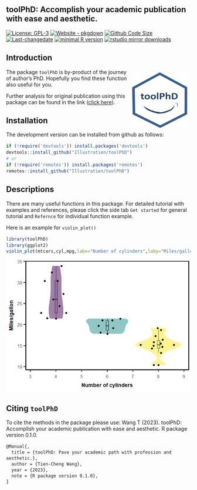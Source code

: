 
<!-- README.md is generated from README.Rmd. Please edit that file -->
<!-- <img src="https://raw.githubusercontent.com/Illustratien/toolPhD/master/inst/extdata/toolPhD.png" align="right" alt="logo" width="200" height = "200" style = "padding: 10px; border: none; float: right;"> -->

## toolPhD: Accomplish your academic publication with ease and aesthetic.

<!-- Version : [0.1.0](https://illustratien.github.io/toolPhD/articles/toolPhD.html#version-history); -->
<!-- badges: start -->

[![License:
GPL-3](https://img.shields.io/badge/License-GPL3-orange)](https://www.r-project.org/Licenses/)
[![Website -
pkgdown](https://img.shields.io/badge/website-tutorial-green)](https://illustratien.github.io/toolPhD/articles/toolPhD.html)
[![Github Code
Size](https://img.shields.io/github/languages/code-size/Illustratien/toolPhD.svg)](https://github.com/Illustratien/toolPhD)
[![Last-changedate](https://img.shields.io/badge/last%20change-2023--09--27-yellowgreen.svg)](https://github.com/Illustratien/toolPhD/commits/master)
[![minimal R
version](https://img.shields.io/badge/R%3E%3D-3.5.0-6666ff.svg?logo=R)](https://cran.r-project.org/)
[![rstudio mirror
downloads](https://cranlogs.r-pkg.org/badges/grand-total/toolPhD?color=green)](https://CRAN.R-project.org/package=toolPhD)
<!-- [![Codecov test coverage](https://codecov.io/gh/Illustratien/toolPhD/branch/master/graph/badge.svg)](https://app.codecov.io/gh/Illustratien/toolPhD?branch=master) -->
<!-- [![.](https://raw.githubusercontent.com/vitr/google-analytics-beacon/master/static/badge-flat.gif)](https://github.com/Illustratien/google-analytics-beacon) -->

<!-- badges: end -->
<!-- ## Description -->
<!-- Here provide you functions for table formatting, plots and statistical analysis. Make your academic life easier, consistent and reproducible. -->
<!-- Here provide you functions for table formatting, plots and statistical analysis. Make your academic life easier, consistent and reproducible. -->
<!-- Here provide you functions for table formatting, plots and statistical analysis. Make your academic life easier, consistent and reproducible. There are functions in this package. -->
<!-- This RNA -->
<!-- NA -->
<!-- NA -->
<!-- NA -->
<!-- NA -->
<!-- NA -->

## Introduction

<img src="https://raw.githubusercontent.com/Illustratien/toolPhD/master/docs/toolPhD.png" align="right" alt="logo" width="150" height = "150" style = "padding: 10px; border: none; float: right;">

The package `toolPhD` is by-product of the journey of author’s PhD.
Hopefully you find these function also useful for you.

Further analysis for original publication using this package can be
found in the link ([click
here](https://github.com/Illustratien/Wang_2023_TAAG)).

## Installation

<!-- The package can be installed from CRAN as follows: -->
<!-- ```{r, eval=FALSE} -->
<!-- install.packages('toolPhD', dependencies=TRUE) -->
<!-- ``` -->

The development version can be installed from github as follows:

``` r
if (!require('devtools')) install.packages('devtools')
devtools::install_github("Illustratien/toolPhD")
# or
if (!require('remotes')) install.packages('remotes')
remotes::install_github("Illustratien/toolPhD")
```

## Descriptions

There are many useful functions in this package. For detailed tutorial
with examples and references, please click the side tab `Get started`
for general tutorial and `Refernce` for individual function example.

Here is an example for `violin_plot()`

``` r
library(toolPhD)
library(ggplot2)
violin_plot(mtcars,cyl,mpg,labx="Number of cylinders",laby="Miles/gallon")
```

![](inst/extdata/unnamed-chunk-4-1.png)<!-- --> <!-- ## What's new -->
<!-- To know whats new in this version type: -->

<!-- ```{r, eval=FALSE} -->
<!-- news(package='toolPhD') -->
<!-- ``` -->

## Citing `toolPhD`

To cite the methods in the package please use: Wang T (2023). toolPhD:
Accomplish your academic publication with ease and aesthetic. R package
version 0.1.0.

    @Manual{,
      title = {toolPhD: Pave your academic path with profession and aesthetic.},
      author = {Tien-Cheng Wang},
      year = {2023},
      note = {R package version 0.1.0},
    }

<!-- # ```{r, echo = FALSE} -->
<!-- # detach("package:toolPhD", unload=TRUE) -->
<!-- # suppressPackageStartupMessages(library(toolPhD)) -->
<!-- # cit <- citation("toolPhD") -->
<!-- # yr <- format(Sys.Date(), "%Y") -->
<!-- # cit[1]$year <- yr -->
<!-- # oc <- class(cit) -->
<!-- #  -->
<!-- # cit <- unclass(cit) -->
<!-- # attr(cit[[1]],"textVersion") <- gsub("\\(\\)", -->
<!-- #                                      paste("\\(", yr, "\\)", sep = ""), -->
<!-- #                                      attr(cit[[1]],"textVersion")) -->
<!-- # class(cit) <- oc -->
<!-- # cit -->
<!-- ``` -->
